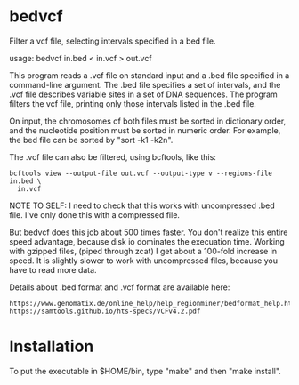 # bedvcf
Filter a vcf file, selecting intervals specified in a bed file.

usage: bedvcf in.bed < in.vcf > out.vcf

This program reads a .vcf file on standard input and a .bed file
specified in a command-line argument. The .bed file specifies a set of
intervals, and the .vcf file describes variable sites in a set of DNA
sequences. The program filters the vcf file, printing only those
intervals listed in the .bed file.

On input, the chromosomes of both files must be sorted in dictionary
order, and the nucleotide position must be sorted in numeric
order. For example, the bed file can be sorted by "sort -k1 -k2n".

The .vcf file can also be filtered, using bcftools, like this:

    bcftools view --output-file out.vcf --output-type v --regions-file in.bed \
      in.vcf

NOTE TO SELF: I need to check that this works with uncompressed .bed
file. I've only done this with a compressed file.

But bedvcf does this job about 500 times faster. You don't realize
this entire speed advantage, because disk io dominates the execuation
time. Working with gzipped files, (piped through zcat) I get about a
100-fold increase in speed. It is slightly slower to work with
uncompressed files, because you have to read more data.

Details about .bed format and .vcf format are available here:

    https://www.genomatix.de/online_help/help_regionminer/bedformat_help.html
    https://samtools.github.io/hts-specs/VCFv4.2.pdf

# Installation

To put the executable in $HOME/bin, type "make" and then "make install".
